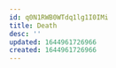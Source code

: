 ```yaml
---
id: q0N1RWB0WTdq1lg1I0IMi
title: Death
desc: ''
updated: 1644961726966
created: 1644961726966
---
```



